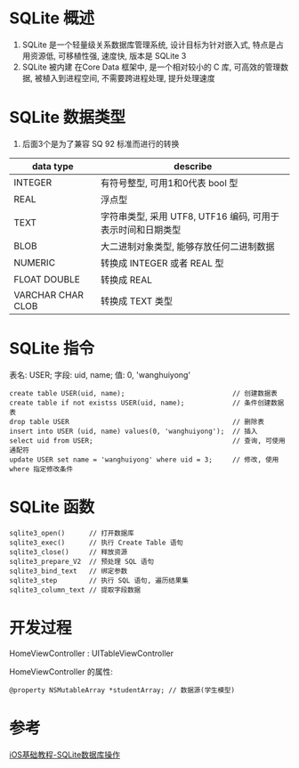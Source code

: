 # SQLite 概述

1. SQLite 是一个轻量级关系数据库管理系统, 设计目标为针对嵌入式, 特点是占用资源低, 可移植性强, 速度快, 版本是 SQLite 3
2. SQLite 被内建 在Core Data 框架中, 是一个相对较小的 C 库, 可高效的管理数据, 被植入到进程空间, 不需要跨进程处理, 提升处理速度

# SQLite 数据类型

1. 后面3个是为了兼容 SQ 92 标准而进行的转换

| data type         | describe                          |
| ----------------- | --------------------------------- |
| INTEGER           | 有符号整型, 可用1和0代表 bool 型      |
| REAL              | 浮点型                              |
| TEXT              | 字符串类型, 采用 UTF8, UTF16 编码, 可用于表示时间和日期类型 |
| BLOB              | 大二进制对象类型, 能够存放任何二进制数据 |
| NUMERIC           | 转换成 INTEGER 或者 REAL 型          |
| FLOAT DOUBLE      | 转换成 REAL                         |
| VARCHAR CHAR CLOB | 转换成 TEXT 类型                     |

# SQLite 指令

表名: USER; 字段: uid, name; 值: 0, 'wanghuiyong'

```
create table USER(uid, name);							// 创建数据表
create table if not existss USER(uid, name);			// 条件创建数据表
drop table USER											// 删除表
insert into USER (uid, name) values(0, 'wanghuiyong');	// 插入
select uid from USER;									// 查询, 可使用通配符
update USER set name = 'wanghuiyong' where uid = 3;		// 修改, 使用 where 指定修改条件
```

# SQLite 函数

```
sqlite3_open()		// 打开数据库
sqlite3_exec()		// 执行 Create Table 语句
sqlite3_close()		// 释放资源
sqlite3_prepare_V2	// 预处理 SQL 语句
sqlite3_bind_text	// 绑定参数
sqlite3_step		// 执行 SQL 语句, 遍历结果集
sqlite3_column_text	// 提取字段数据
```

# 开发过程

HomeViewController : UITableViewController

HomeViewController 的属性: 

```
@property NSMutableArray *studentArray;	// 数据源(学生模型)
```

# 参考

[iOS基础教程-SQLite数据库操作](http://www.imooc.com/learn/661)
